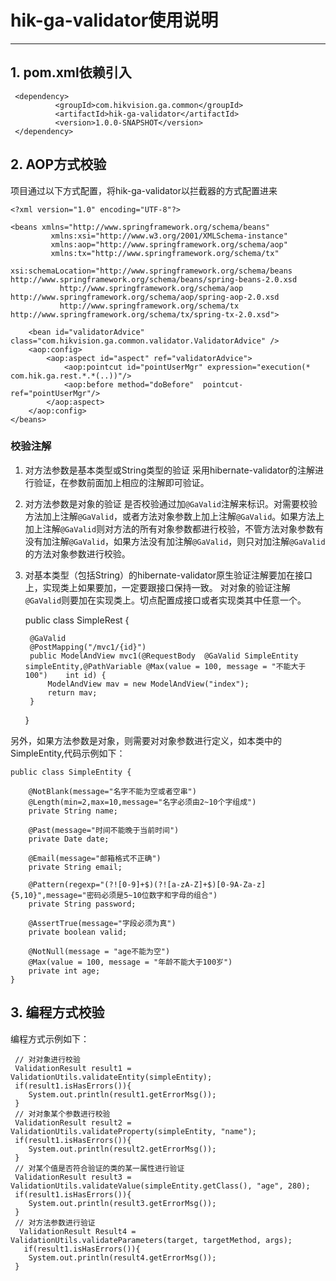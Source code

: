 # hik-ga-validator使用说明 


---

## 1. pom.xml依赖引入

	 <dependency>
	          <groupId>com.hikvision.ga.common</groupId>
	          <artifactId>hik-ga-validator</artifactId>
	          <version>1.0.0-SNAPSHOT</version>
	 </dependency>

## 2. AOP方式校验
 项目通过以下方式配置，将hik-ga-validator以拦截器的方式配置进来
 
	<?xml version="1.0" encoding="UTF-8"?>  
	  
	<beans xmlns="http://www.springframework.org/schema/beans"  
	         xmlns:xsi="http://www.w3.org/2001/XMLSchema-instance"  
	         xmlns:aop="http://www.springframework.org/schema/aop"  
	         xmlns:tx="http://www.springframework.org/schema/tx"  
	         xsi:schemaLocation="http://www.springframework.org/schema/beans http://www.springframework.org/schema/beans/spring-beans-2.0.xsd  
	           http://www.springframework.org/schema/aop http://www.springframework.org/schema/aop/spring-aop-2.0.xsd  
	           http://www.springframework.org/schema/tx http://www.springframework.org/schema/tx/spring-tx-2.0.xsd">  
	  
	    <bean id="validatorAdvice" class="com.hikvision.ga.common.validator.ValidatorAdvice" />  
	    <aop:config>  
	        <aop:aspect id="aspect" ref="validatorAdvice">  
	            <aop:pointcut id="pointUserMgr" expression="execution(* com.hik.ga.rest.*.*(..))"/>     
	            <aop:before method="doBefore"  pointcut-ref="pointUserMgr"/>  
	        </aop:aspect>  
	    </aop:config>  
	</beans> 

### 校验注解
1. 对方法参数是基本类型或String类型的验证
采用hibernate-validator的注解进行验证，在参数前面加上相应的注解即可验证。

2. 对方法参数是对象的验证
是否校验通过加`@GaValid`注解来标识。对需要校验方法加上注解`@GaValid`，或者方法对象参数上加上注解`@GaValid`。如果方法上加上注解`@GaValid`则对方法的所有对象参数都进行校验，不管方法对象参数有没有加注解`@GaValid`，如果方法没有加注解`@GaValid`，则只对加注解`@GaValid`的方法对象参数进行校验。

3. 对基本类型（包括String）的hibernate-validator原生验证注解要加在接口上，实现类上如果要加，一定要跟接口保持一致。
对对象的验证注解`@GaValid`则要加在实现类上。切点配置成接口或者实现类其中任意一个。
     
	public class SimpleRest {
		
		@GaValid
		@PostMapping("/mvc1/{id}")
	    public ModelAndView mvc1(@RequestBody  @GaValid SimpleEntity simpleEntity,@PathVariable @Max(value = 100, message = "不能大于100")    int id) {
			ModelAndView mav = new ModelAndView("index");
			return mav;
	    }
	}

另外，如果方法参数是对象，则需要对对象参数进行定义，如本类中的SimpleEntity,代码示例如下：

	public class SimpleEntity {
	
		@NotBlank(message="名字不能为空或者空串")
		@Length(min=2,max=10,message="名字必须由2~10个字组成")
		private String name;
		
		@Past(message="时间不能晚于当前时间")
		private Date date;
		
		@Email(message="邮箱格式不正确")
		private String email;
		
		@Pattern(regexp="(?![0-9]+$)(?![a-zA-Z]+$)[0-9A-Za-z]{5,10}",message="密码必须是5~10位数字和字母的组合")
		private String password;
		
		@AssertTrue(message="字段必须为真")
		private boolean valid;
	
		@NotNull(message = "age不能为空")
		@Max(value = 100, message = "年龄不能大于100岁")
		private int age;
	}

## 3. 编程方式校验
 编程方式示例如下：

     // 对对象进行校验
     ValidationResult result1 = ValidationUtils.validateEntity(simpleEntity); 		
	 if(result1.isHasErrors()){
	    System.out.println(result1.getErrorMsg());
	 }
	 // 对对象某个参数进行校验
	 ValidationResult result2 = ValidationUtils.validateProperty(simpleEntity, "name");
	 if(result1.isHasErrors()){
	    System.out.println(result2.getErrorMsg());
	 }
	 // 对某个值是否符合验证的类的某一属性进行验证
	 ValidationResult result3 = ValidationUtils.validateValue(simpleEntity.getClass(), "age", 280);
	 if(result1.isHasErrors()){
	    System.out.println(result3.getErrorMsg());
	 }
	 // 对方法参数进行验证
	  ValidationResult Result4 = ValidationUtils.validateParameters(target, targetMethod, args);
	   if(result1.isHasErrors()){
	    System.out.println(result4.getErrorMsg());
	 }
